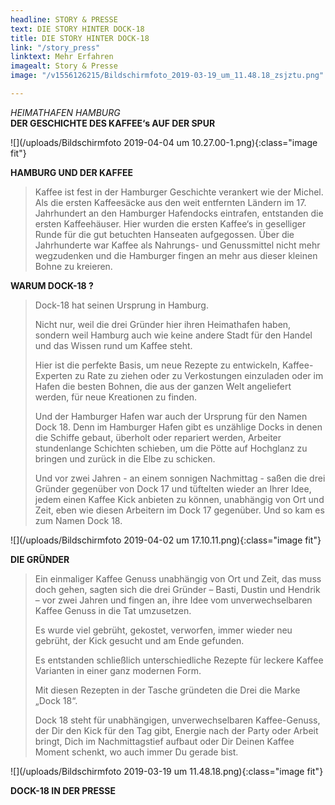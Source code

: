 ```yaml
---
headline: STORY & PRESSE
text: DIE STORY HINTER DOCK-18
title: DIE STORY HINTER DOCK-18
link: "/story_press"
linktext: Mehr Erfahren
imagealt: Story & Presse
image: "/v1556126215/Bildschirmfoto_2019-03-19_um_11.48.18_zsjztu.png"

---
```

_HEIMATHAFEN HAMBURG_  
**DER GESCHICHTE DES KAFFEE‘s AUF DER SPUR**

![](/uploads/Bildschirmfoto 2019-04-04 um 10.27.00-1.png){:class="image fit"}

**HAMBURG UND DER KAFFEE**

> Kaffee ist fest in der Hamburger Geschichte verankert wie der Michel. Als die ersten Kaffeesäcke aus den weit entfernten Ländern im 17. Jahrhundert an den Hamburger Hafendocks eintrafen, entstanden die ersten Kaffeehäuser. Hier wurden die ersten Kaffee‘s in geselliger Runde für die gut betuchten Hanseaten aufgegossen. Über die Jahrhunderte war Kaffee als Nahrungs- und Genussmittel nicht mehr wegzudenken und die Hamburger fingen an mehr aus dieser kleinen Bohne zu kreieren.

**WARUM DOCK-18 ?**

> Dock-18 hat seinen Ursprung in Hamburg.
>
> Nicht nur, weil die drei Gründer hier ihren Heimathafen haben, sondern weil Hamburg auch wie keine andere Stadt für den Handel und das Wissen rund um Kaffee steht.
>
> Hier ist die perfekte Basis, um neue Rezepte zu entwickeln, Kaffee-Experten zu Rate zu ziehen oder zu Verkostungen einzuladen oder im Hafen die besten Bohnen, die aus der ganzen Welt angeliefert werden, für neue Kreationen zu finden.
>
> Und der Hamburger Hafen war auch der Ursprung für den Namen Dock 18. Denn im Hamburger Hafen gibt es unzählige Docks in denen die Schiffe gebaut, überholt oder repariert werden, Arbeiter stundenlange Schichten schieben, um die Pötte auf Hochglanz zu bringen und zurück in die Elbe zu schicken.
>
> Und vor zwei Jahren - an einem sonnigen Nachmittag - saßen die drei Gründer gegenüber von Dock 17 und tüftelten wieder an Ihrer Idee, jedem einen Kaffee Kick anbieten zu können, unabhängig von Ort und Zeit, eben wie diesen Arbeitern im Dock 17 gegenüber. Und so kam es zum Namen Dock 18.

![](/uploads/Bildschirmfoto 2019-04-02 um 17.10.11.png){:class="image fit"}

**DIE GRÜNDER**

> Ein einmaliger Kaffee Genuss unabhängig von Ort und Zeit, das muss doch gehen, sagten sich die drei Gründer – Basti, Dustin und Hendrik – vor zwei Jahren und fingen an, ihre Idee vom unverwechselbaren Kaffee Genuss in die Tat umzusetzen.
>
> Es wurde viel gebrüht, gekostet, verworfen, immer wieder neu gebrüht, der Kick gesucht und am Ende gefunden.
>
> Es entstanden schließlich unterschiedliche Rezepte für leckere Kaffee Varianten in einer ganz modernen Form.
>
> Mit diesen Rezepten in der Tasche gründeten die Drei die Marke „Dock 18“.
>
> Dock 18 steht für unabhängigen, unverwechselbaren Kaffee-Genuss, der Dir den Kick für den Tag gibt, Energie nach der Party oder Arbeit bringt, Dich im Nachmittagstief aufbaut oder Dir Deinen Kaffee Moment schenkt, wo auch immer Du gerade bist.

![](/uploads/Bildschirmfoto 2019-03-19 um 11.48.18.png){:class="image fit"}

**DOCK-18 IN DER PRESSE**